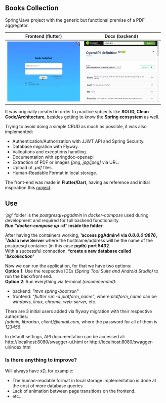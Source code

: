 ## Books Collection
Spring/Java project with the generic but functional premise of a PDF aggregator.

Frontend (flutter)           |  Docs (backend)
:-------------------------:|:-------------------------:
![frontend](./readme_files/front.gif)  |  ![docs](./readme_files/docs.gif)


It was originally created in order to practice subjects like **SOLID, Clean Code/Architecture**, besides getting to know the **Spring ecosystem** as well.

Trying to avoid doing a simple CRUD as much as possible, it was also implemented:
- Authentication/Authorization with JJWT API and Spring Security.
- Database migration with Flyway.
- Validations and exceptions handling.
- Documentation with springdoc-openapi
- Extraction of PDF or images *[png, jpg/jpeg]* via URL.
- Upload of *.pdf* files.
- Human-Readable Format in local storage.

The front-end was made in **Flutter/Dart**, having as reference and initial inspiration this [project](https://github.com/MahmoudHesham099/Flutter-Web-Spring-boot-Ecommerce-Admin-Panel).

## Use
*'pg'* folder is the *postgresql+pgadmin* in *docker-compose* used during development and required for full backend functionality. <br> **Run *"docker-compose up -d"* inside the folder.**

After having the containers working, ¹**access pgAdmin4 via *0.0.0.0:9876*,** <br>
²**Add a new Server** where the hostname/address will be the name of the postgresql container (in this case **pgdb**) **port 5432.** <br>
With a successful connection, ³**create a new database called '*bkcollection*'**

Now we can run the application, for that we have two options: <br>
**Option 1**: Use the respective IDEs *(Spring Tool Suite and Android Studio)* to run the back/front end. <br>
**Option 2**: Run everything via terminal *(recommended)*: <br>
- backend: *"mvn spring-boot:run"*
- frontend: *"flutter run -d platform_name"*, where *platform_name* can be *windows, linux, chrome, web-server,* etc.

There are 3 initial users added via flyway migration with their respective authorities: <br>
*[admin, librarian, client]@email.com*, where the password for all of them is *123456*.

In default settings, API documentation can be accessed at: <br>
http://localhost:8080/swagger-ui.html or http://localhost:8080/swagger-ui/index.html

### Is there anything to improve?
Will always have xD, for example:
- The human-readable format in local storage implementation is done at the cost of more database queries.
- Lack of animation between page transitions on the frontend.
- etc...
